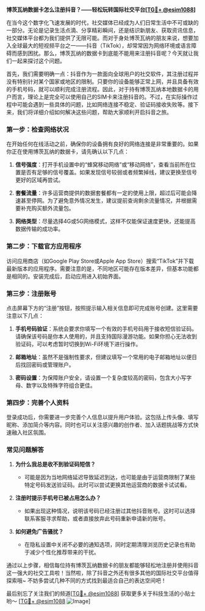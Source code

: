 **博茨瓦纳数据卡怎么注册抖音？——轻松玩转国际社交平台[[TG💪+ @esim1088](https://t.me/s/esim1088)]**

在当今这个数字化飞速发展的时代，社交媒体已经成为人们日常生活中不可或缺的一部分。无论是记录生活点滴、分享精彩瞬间，还是结识新朋友、获取资讯信息，社交媒体平台都为我们提供了无限可能。而对于身处博茨瓦纳的朋友来说，想要加入全球最大的短视频平台之一——抖音（TikTok），却常常因为网络环境或语言障碍而感到困扰。那么，博茨瓦纳的数据卡到底能不能用来注册抖音呢？今天就让我们一起来探讨这个问题。

首先，我们需要明确一点：抖音作为一款面向全球用户的社交软件，其注册过程并没有特别针对某个国家或地区的限制。只要你的设备能够正常上网，并且具备有效的手机号码，就可以顺利完成注册流程。因此，对于持有博茨瓦纳本地数据卡的用户而言，理论上是完全可以使用自己的SIM卡来注册抖音的。不过，在实际操作过程中可能会遇到一些具体的问题，比如网络连接不稳定、验证码接收失败等。接下来，我们将详细介绍如何解决这些问题，帮助大家顺利开启抖音之旅。

### 第一步：检查网络状况

在开始任何在线活动之前，确保你的设备拥有良好的网络连接是非常重要的。如果你正在使用博茨瓦纳的数据卡，请先确认以下几点：

1. **信号强度**：打开手机设置中的“蜂窝移动网络”或“移动网络”，查看当前所在位置是否有足够的信号覆盖。如果发现信号较弱或者频繁掉线，建议更换至信号更好的区域再尝试。
   
2. **套餐流量**：许多运营商提供的数据套餐都有一定的使用上限，超过后可能会降速甚至停网。为了避免意外情况发生，建议提前查询剩余流量情况，并根据需要补充购买额外流量包。

3. **网络类型**：尽量选择4G或5G网络模式，这样不仅能保证速度更快，还能提高数据传输的成功率。

### 第二步：下载官方应用程序

访问应用商店（如Google Play Store或Apple App Store）搜索“TikTok”并下载最新版本的应用程序。需要注意的是，不同地区可能存在版本差异，但基本功能都是相同的。安装完成后，启动应用进入初始界面。

### 第三步：注册账号

点击屏幕下方的“注册”按钮，按照提示输入相关信息即可完成账号创建。这里需要注意以下几点：

1. **手机号码验证**：系统会要求你填写一个有效的手机号码用于接收短信验证码。请确保该号码是你本人使用的，并且支持国际漫游功能。如果你担心无法收到验证码，可以考虑暂时切换到Wi-Fi环境下进行操作。

2. **邮箱地址**：虽然不是强制性要求，但建议填写一个常用的电子邮箱地址以便日后找回密码或管理账户。

3. **密码设置**：为保障账户安全，请设置一个复杂度较高的密码，包含大小写字母、数字以及特殊字符组合更佳。

### 第四步：完善个人资料

登录成功后，你需要进一步完善个人信息以提升用户体验。这包括上传头像、填写昵称、添加简介等内容。同时也可以关注感兴趣的创作者、加入话题挑战等方式快速融入社区氛围。

### 常见问题解答

1. **为什么我总是收不到验证码短信？**
   - 可能是因为当地网络延迟导致延迟到达，也可能是由于运营商限制了某些特定号码发送验证码。此时可以尝试更换其他运营商的数据卡试试看。

2. **注册时提示手机号已被占用怎么办？**
   - 如果出现这种情况，说明该号码已经注册过其他抖音账号。这时可以选择联系客服寻求帮助，或者直接放弃此号码重新申请新的账号。

3. **如何避免广告骚扰？**
   - 在隐私设置中关闭不必要的通知选项，同时定期清理浏览历史记录也有助于减少个性化推荐带来的干扰。

通过以上步骤，相信每位持有博茨瓦纳数据卡的朋友都能够轻松地注册并使用抖音这一强大的社交工具啦！当然啦，除了抖音之外还有很多其他的国际社交平台值得探索哦~ 不妨多尝试几种不同的方式找到最适合自己的表达空间吧！

最后别忘了关注我们的频道[[TG💪+ @esim1088](https://t.me/s/esim1088)] 获取更多关于科技生活的小贴士哟～ [[TG💪+ @esim1088](https://t.me/s/esim1088) ![Image](https://i.postimg.cc/4NQfJmqS/Snipaste-2025-05-13-00-14-12.png)]